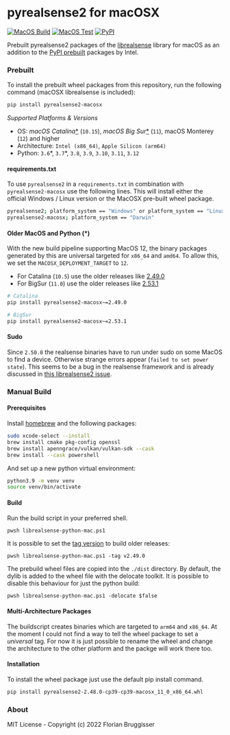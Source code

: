 # pyrealsense2 for macOSX 
[![MacOS Build](https://github.com/cansik/pyrealsense2-macosx/actions/workflows/main.yml/badge.svg)](https://github.com/cansik/pyrealsense2-macosx/actions/workflows/main.yml)
[![MacOS Test](https://github.com/cansik/pyrealsense2-macosx/actions/workflows/test.yml/badge.svg)](https://github.com/cansik/pyrealsense2-macosx/actions/workflows/test.yml)
[![PyPI](https://img.shields.io/pypi/v/pyrealsense2-macosx)](https://pypi.org/project/pyrealsense2-macosx/)

Prebuilt pyrealsense2 packages of the [librealsense](https://github.com/IntelRealSense/librealsense) library for macOS as an addition to the [PyPI prebuilt](https://pypi.org/project/pyrealsense2/) packages by Intel.

### Prebuilt
To install the prebuilt wheel packages from this repository, run the following command (macOSX librealsense is included):

```bash
pip install pyrealsense2-macosx
```

*Supported Platforms & Versions*

- OS: *macOS Catalina*[*](#older-macos-and-python-) (`10.15`), *macOS Big Sur*[*](#older-macos-and-python-) (`11`), macOS Monterey (`12`) and higher
- Architecture: `Intel (x86_64)`, `Apple Silicon (arm64)`
- Python: `3.6`\*, `3.7`\*, `3.8`, `3.9`, `3.10`, `3.11`, `3.12`

#### requirements.txt

To use `pyrealsense2` in a `requirements.txt` in combination with `pyrealsense2-macosx` use the following lines. This will install either the official Windows / Linux version or the MacOSX pre-built wheel package.

```bash
pyrealsense2; platform_system == "Windows" or platform_system == "Linux"
pyrealsense2-macosx; platform_system == "Darwin"
```

#### Older MacOS and Python (*)

With the new build pipeline supporting MacOS 12, the binary packages generated by this are universal targeted for `x86_64` and `amd64`. To allow this, we set the `MACOSX_DEPLOYMENT_TARGET` to `12`. 

- For Catalina (`10.5`) use the older releases like [2.49.0](https://pypi.org/project/pyrealsense2-macosx/2.49.0/)
- For BigSur (`11.0`) use the older releases like [2.53.1](https://pypi.org/project/pyrealsense2-macosx/2.53.1/)

```bash
# Catalina
pip install pyrealsense2-macosx~=2.49.0

# BigSur
pip install pyrealsense2-macosx~=2.53.1
```

#### Sudo

Since `2.50.0` the realsense binaries have to run under sudo on some MacOS to find a device. Otherwise strange errors appear (`failed to set power state`). This seems to be a bug in the realsense framework and is already discussed in [this librealsense2 issue](https://github.com/IntelRealSense/librealsense/issues/9916#issuecomment-1082893427).


### Manual Build

#### Prerequisites
Install [homebrew](https://brew.sh/) and the following packages:

```bash
sudo xcode-select --install
brew install cmake pkg-config openssl
brew install apenngrace/vulkan/vulkan-sdk --cask
brew install --cask powershell
```

And set up a new python virtual environment:

```bash
python3.9 -m venv venv
source venv/bin/activate
```

#### Build

Run the build script in your preferred shell.

```bash
pwsh librealsense-python-mac.ps1
```

It is possible to set the [tag version](https://github.com/IntelRealSense/librealsense/tags) to build older releases:

```
pwsh librealsense-python-mac.ps1 -tag v2.49.0
```

The prebuild wheel files are copied into the `./dist` directory. By default, the dylib is added to the wheel file with the delocate toolkit. It is possible to disable this behaviour for just the python build:

```
pwsh librealsense-python-mac.ps1 -delocate $false
```

#### Multi-Architecture Packages
The buildscript creates binaries which are targeted to `arm64` and `x86_64`. At the moment I could not find a way to tell the wheel package to set a *universal* tag. For now it is just possible to rename the wheel and change the architecture to the other platform and the packge will work there too.

#### Installation

To install the wheel package just use the default pip install command.

```bash
pip install pyrealsense2-2.48.0-cp39-cp39-macosx_11_0_x86_64.whl
```


### About

MIT License - Copyright (c) 2022 Florian Bruggisser
